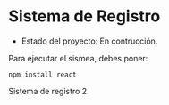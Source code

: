  <h1> Sistema de Registro</h1>

- Estado del proyecto: En contrucción.

Para ejecutar el sismea, debes poner: 

```npm install react```

Sistema de registro 2

